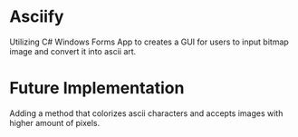 # Asciify
Utilizing C# Windows Forms App to creates a GUI for users to input bitmap image and convert it into ascii art.
# Future Implementation
Adding a method that colorizes ascii characters and accepts images with higher amount of pixels.
